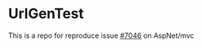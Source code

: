 # UrlGenTest

This is a repo for reproduce issue  [#7046](https://github.com/aspnet/Mvc/issues/7046) on AspNet/mvc
